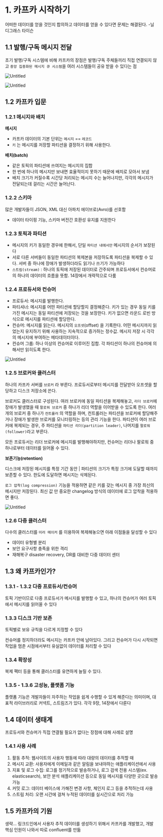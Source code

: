 # 1. 카프카 시작하기

어떠한 데이터를 얻을 것인지 합의하고 데이터를 얻을 수 있다면 문제는 해결된다. -닐 디그래스 타이슨

## 1.1 발행/구독 메시지 전달

초기 발행/구독 시스템에 비해 카프카의 장점은 발행/구독 주체들끼리 직접 연결되지 않고 `중앙 집중화된 메시지 큐 시스템`을 여러 시스템들이 공유 받을 수 있다는 점

![Untitled](https://prod-files-secure.s3.us-west-2.amazonaws.com/fbf82d43-89c8-4d71-97d9-bd3af84b398d/529fd7ca-e53a-48fd-89cf-a8b41f9db7c4/Untitled.png)

![Untitled](https://prod-files-secure.s3.us-west-2.amazonaws.com/fbf82d43-89c8-4d71-97d9-bd3af84b398d/1f283ef5-f1b6-4207-9843-cb83d4323efa/Untitled.png)

## 1.2 카프카 입문

### 1.2.1 메시지와 배치

**메시지**

- 카프카 데이터의 기본 단위는 `메시지` == `레코드`
- `키` 는 메시지를 저장할 파티션을 결정하기 위해 사용한다.

**배치(batch)**

- 같은 토픽의 파티션에 쓰여지는 메시지의 집합
- 한 번에 하나의 메시지만 보내면 효율적이지 못하기 때문에 배치로 모아서 보냄
- 배치 크기가 커질수록 시간당 처리되는 메시지 수는 늘어나지만, 각각의 메시지가 전달되는데 걸리는 시간은 늘어난다.

### 1.2.2 스키마

많은 개발자들이 JSON, XML 대신 아파치 에이브로(Avro)를 선호함

- 데이터 타이핑 기능, 스키마 버전간 호환성 유지를 지원한다

### 1.2.3 토픽과 파티션

- 메시지의 키가 동일한 경우에 한해서, 단일 `파티션 내에서만` 메시지의 순서가 보장된다
- 서로 다른 서버들이 동일한 파티션의 복제본을 저장하도록 파티션을 복제할 수 있다. 서버 중 하나에 장애가 발생하더라도 읽기나 쓰기가 가능하다
- `스트림(stream)` :  하나의 토픽에 저장된 데이터로 간주되며 프로듀서에서 컨슈머로의 하나의 데이터의 흐름을 뜻함. 14장에서 개략적으로 다룸

### 1.2.4 프로듀서와 컨슈머

- 프로듀서: 메시지를 발행한다.
- 파티셔너: 메시지를 어떤 파티션에 할당할지 결정해준다. 키가 있는 경우 동일 키를 가진 메시지는 동일 파티션에 저장되는 것을 보장한다. 키가 없으면 라운드 로빈 방식으로 메시지를 파티션에 할당한다.
- 컨슈머: 메시지를 읽는다. 메시지의 `오프셋`(offset) 을 기록한다. 어떤 메시지까지 읽었는지 유지하기 위해 사용하는 지속적으로 증가하는 정수값. 메시지 저장 시 각각의 메시지에 부여하는 메타데이터이다.
- 컨슈머 그룹: 하나 이상의 컨슈머로 이루어진 집합. 각 파티션이 하나의 컨슈머에 의해서만 읽히도록 한다.

![Untitled](https://prod-files-secure.s3.us-west-2.amazonaws.com/fbf82d43-89c8-4d71-97d9-bd3af84b398d/4f030640-c42c-4861-a70a-154dd1b74b2e/Untitled.png)

### 1.2.5 브로커와 클러스터

하나의 카프카 서버를 `브로커` 라 부른다. 프로듀서로부터 메시지를 전달받아 오프셋을 할당하고 디스크 저장소에 쓴다.

브로커도 클러스터로 구성된다. 여러 브로커에 동일 파티션을 복제해놓고, `리더 브로커`에 장애가 발생했을 때 `팔로워 브로커` 중 하나가 리더 역할을 이어받을 수 있도록 한다. 여러 개의 브로커 중 하나가 `컨트롤러` 의 역할을 하며, 컨트롤러는 파티션을 브로커에 할당해주거나 장애가 발생한 브로커를 모니터링하는 등의 관리 기능을 한다. 파티션이 여러 브로커에 복제되는 경우, 주 파티션을 `파티션 리더(partition leader)`, 나머지를 `팔로워(follower)`라고 부른다.

모든 프로듀서는 리더 브로커에 메시지를 발행해야하지만, 컨슈머는 리더나 팔로워 중 하나로부터 데이터를 읽어올 수 있다.

**보존기능(retention)**

디스크에 저장된 메시지를 특정 기간 동안 | 파티션의 크기가 특정 크기에 도달할 때까지 보존할 수 있다. 한도에 도달하면 메시지는 삭제된다.

`로그 압착(log compression)` 기능을 적용하면 같은 키를 갖는 메시지 중 가장 최신의 메시지만 저장된다. 최신 값 만 중요한 changelog 방식의 데이터에 로그 압착을 적용하면 좋다.

![Untitled](https://prod-files-secure.s3.us-west-2.amazonaws.com/fbf82d43-89c8-4d71-97d9-bd3af84b398d/5037f1fe-db65-4038-950a-44cb4d84c4e2/Untitled.png)

### 1.2.6 다중 클러스터

다수의 클러스터를 `미러 메이커` 를 이용하여 복제해놓으면 아래 이점들을 달성할 수 있다

- 데이터 유형별 분리
- 보안 요구사항 충족을 위한 격리
- 재해복구 disaster recovery, DR를 대비한 다중 데이터 센터

## 1.3 왜 카프카인가?

### 1.3.1 - 1.3.2 다중 프로듀서/컨슈머

토픽 기반이므로 다중 프로듀서가 메시지를 발행할 수 있고, 하나의 컨슈머가 여러 토픽에서 메시지를 읽어올 수 있다

### 1.3.3 디스크 기반 보존

토픽별로 보유 규칙을 다르게 지정할 수 있다

컨슈머를 정지하더라도 메시지는 카프카 안에 남아있다. 그리고 컨슈머가 다시 시작되면 작업을 멈춘 시점에서부터 유실없이 데이터를 처리할 수 있다

### 1.3.4 확장성

복제 팩터 등을 통해 클러스터를 유연하게 늘릴 수 있다.

### 1.3.5 - 1.3.6 고성능, 플랫폼 기능

플랫폼 기능은 개발자들이 자주하는 작업을 쉽게 수행할 수 있게 해준다는 의미이며, 대표적 라이브러리로 커넥트, 스트림즈가 있다. 각각 9장, 14장에서 다룬다

## 1.4 데이터 생태계

프로듀서와 컨슈머가 직접 연결될 필요가 없다는 장점에 대해 사례로 설명

### 1.4.1 사용 사례

1. 활동 추적: 웹사이트의 사용자 행동에 따라 대량의 데이터를 추적할 때
2. 메시지 교환: 사용자에게 이메일과 같은 알림을 보내야하는 애플리케이션에서 사용
3. 지표 및 로그 수집: 로그를 정기적으로 발송하거나, 로그 검색 전용 시스템(ex. elasticsearch), 보안 분석 애플리케이션 등으로 동일 메시지를 다양한 곳으로 발송가능
4. 커밋 로그: 데이터 베이스에 가해진 변경 사항, 체인지 로그 등을 추적하는데 사용
5. 스트림 처리: 오랜 시간에 걸쳐 누적된 데이터를 실시간으로 처리 가능

## 1.5 카프카의 기원

생략… 링크드인에서 사용자 추적 데이터를 생성하기 위해서 카프카를 개발했고, 개발 핵심 인원이 나와서 따로 confluent를 만듦
